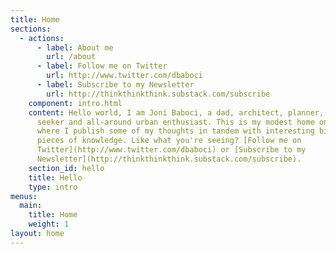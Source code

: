 ```yaml
---
title: Home
sections:
  - actions:
      - label: About me
        url: /about
      - label: Follow me on Twitter
        url: http://www.twitter.com/dbaboci
      - label: Subscribe to my Newsletter
        url: http://thinkthinkthink.substack.com/subscribe
    component: intro.html
    content: Hello world, I am Joni Baboci, a dad, architect, planner, knowledge
      seeker and all-around urban enthusiast. This is my modest home on the web
      where I publish some of my thoughts in tandem with interesting bits and
      pieces of knowledge. Like what you're seeing? [Follow me on
      Twitter](http://www.twitter.com/dbaboci) or [Subscribe to my
      Newsletter](http://thinkthinkthink.substack.com/subscribe).
    section_id: hello
    title: Hello
    type: intro
menus:
  main:
    title: Home
    weight: 1
layout: home
---
```

